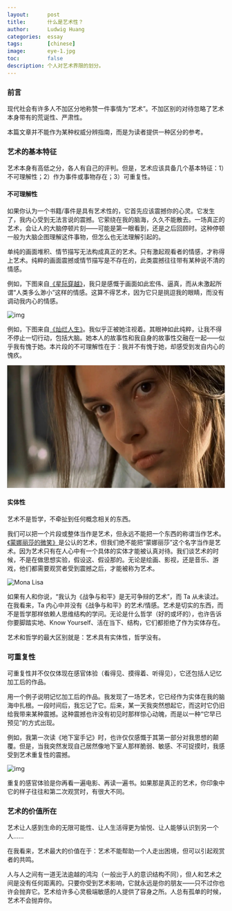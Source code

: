 ```yaml
---
layout:      post
title:       什么是艺术性？
author:      Ludwig Huang
categories:  essay
tags:        [chinese]
image:       eye-1.jpg
toc:         false
description: 个人对艺术界限的划分。
---
```


### 前言

现代社会有许多人不加区分地称赞一件事情为“艺术”。不加区别的对待忽略了艺术本身带有的荒诞性、严肃性。

本篇文章并不能作为某种权威分辨指南，而是为读者提供一种区分的参考。

### 艺术的基本特征

艺术本身有高低之分，各人有自己的评判。但是，艺术应该具备几个基本特征：1）不可理解性；2）作为事件或事物存在；3）可重复性。

#### 不可理解性

如果你认为一个书籍/事件是具有艺术性的，它首先应该震撼你的心灵。它发生了，我内心受到无法言说的震撼。它萦绕在我的脑海，久久不能散去。一场真正的艺术，会让人的大脑停顿片刻——可能是第一眼看到，还是之后回顾时。这种停顿一般为大脑企图理解这件事物，但怎么也无法理解引起的。

单纯的画面堆积、情节描写无法构成真正的艺术。只有激起观看者的情感，才称得上艺术。纯粹的画面震撼或情节描写是不存在的，此类震撼往往带有某种说不清的情感。

例如，下图来自[《星际穿越》](https://movie.douban.com/subject/1889243/)，我只是感慨于画面如此宏伟、逼真，而从未激起所谓“人类多么渺小”这样的情感。这算不得艺术，因为它只是挑逗我的眼睛，而没有调动我内心的情感。

![img](https://images.theconversation.com/files/64127/original/2mdvqkw8-1415620078.jpg?ixlib=rb-1.1.0&q=45&auto=format&w=926&fit=clip)

例如，下图来自[《灿烂人生》](https://movie.douban.com/subject/1291831/)。我似乎正被她注视着。其眼神如此纯粹，让我不得不停止一切行动，包括大脑。她本人的故事性和我自身的故事性交融在一起——似乎我有愧于她。本片段的不可理解性在于：我并不有愧于她，却感受到发自内心的愧疚。

![img](../assets/img/eye-1.jpg)

#### 实体性

艺术不是哲学，不牵扯到任何概念相关的东西。

我们可以把一个片段或整体当作是艺术，但永远不能把一个东西的称谓当作艺术。[《蒙娜丽莎的微笑》](https://en.wikipedia.org/wiki/Mona_Lisa)是公认的艺术，但我们绝不能把“蒙娜丽莎”这个名字当作是艺术。因为艺术只有在人心中有一个具体的实体才能被认真对待。我们谈艺术的时候，不是在做思想实验，假设这、假设那的。无论是绘画、影视，还是音乐、游戏，他们都需要观赏者受到震撼之后，才能被称为艺术。

![Mona Lisa](https://upload.wikimedia.org/wikipedia/commons/thumb/e/ec/Mona_Lisa%2C_by_Leonardo_da_Vinci%2C_from_C2RMF_retouched.jpg/405px-Mona_Lisa%2C_by_Leonardo_da_Vinci%2C_from_C2RMF_retouched.jpg)

如果有人和你说，“我认为《战争与和平》是无可争辩的艺术”，而 Ta 从未读过。在我看来，Ta 内心中并没有《战争与和平》的艺术/情感。艺术是切实的东西，而不是哲学那样依赖人思维结构的学问。无论是什么哲学（好的或坏的），也许告诉你要脚踏实地、Know Yourself、活在当下、结构，它们都拒绝了作为实体存在。

艺术和哲学的最大区别就是：艺术具有实体性，哲学没有。

### 可重复性

可重复性并不仅仅体现在感官体验（看得见、摸得着、听得见），它还包括人记忆加工后的作品。

用一个例子说明记忆加工后的作品。我发现了一场艺术，它已经作为实体在我的脑海中扎根。一段时间后，我忘记了它。后来，某一天我突然想起它，而这时它仍旧给我带来某种震撼。这种震撼也许没有初见时那样惊心动魄，而是以一种“它早已预见”的方式出现。

例如，我第一次读《地下室手记》时，也许仅仅感慨于其第一部分对我思想的颠覆。但是，当我突然发现自己居然像地下室人那样脆弱、敏感、不可捉摸时，我感受到艺术重复性的震撼。

![img](https://covers.audiobooks.com/images/covers/full/9782291041276.jpg)

重复的感官体验是你再看一遍电影、再读一遍书。如果那是真正的艺术，你印象中它的样子往往和第二次观赏时，有很大不同。

### 艺术的价值所在

艺术让人感到生命的无限可能性、让人生活得更为愉悦、让人能够认识到另一个人……

在我看来，艺术最大的价值在于：艺术不能帮助一个人走出困境，但可以引起观赏者的共鸣。

人与人之间有一道无法逾越的鸿沟（一般出于人的意识结构不同），但人和艺术之间是没有任何距离的。只要你受到艺术影响，它就永远是你的朋友——只不过你也许会抛弃它。艺术给许多心灵极端敏感的人提供了容身之所。人总有孤单的时候，艺术不会抛弃你。
